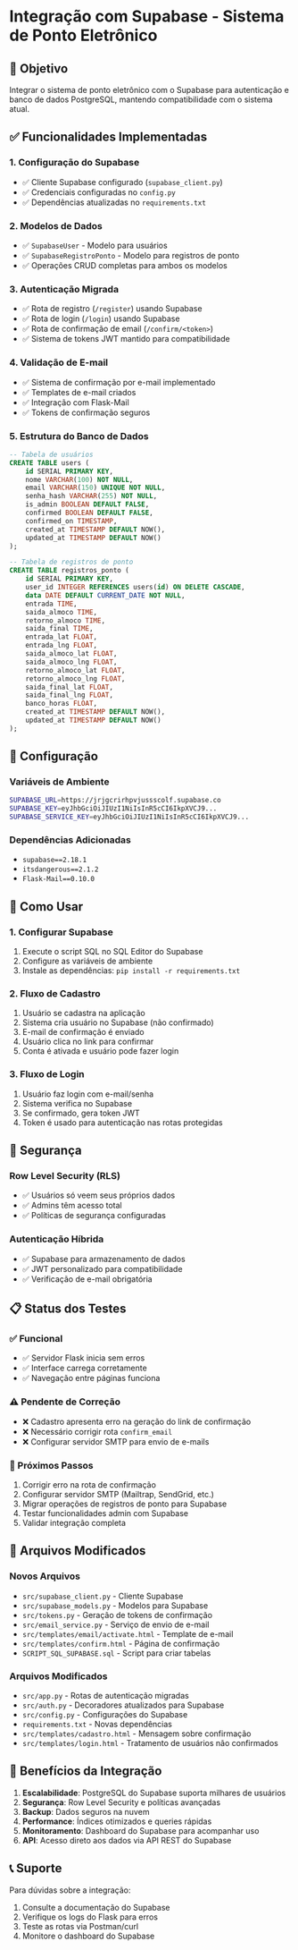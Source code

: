 # Integração com Supabase - Sistema de Ponto Eletrônico

## 🎯 Objetivo
Integrar o sistema de ponto eletrônico com o Supabase para autenticação e banco de dados PostgreSQL, mantendo compatibilidade com o sistema atual.

## ✅ Funcionalidades Implementadas

### 1. **Configuração do Supabase**
- ✅ Cliente Supabase configurado (`supabase_client.py`)
- ✅ Credenciais configuradas no `config.py`
- ✅ Dependências atualizadas no `requirements.txt`

### 2. **Modelos de Dados**
- ✅ `SupabaseUser` - Modelo para usuários
- ✅ `SupabaseRegistroPonto` - Modelo para registros de ponto
- ✅ Operações CRUD completas para ambos os modelos

### 3. **Autenticação Migrada**
- ✅ Rota de registro (`/register`) usando Supabase
- ✅ Rota de login (`/login`) usando Supabase
- ✅ Rota de confirmação de email (`/confirm/<token>`)
- ✅ Sistema de tokens JWT mantido para compatibilidade

### 4. **Validação de E-mail**
- ✅ Sistema de confirmação por e-mail implementado
- ✅ Templates de e-mail criados
- ✅ Integração com Flask-Mail
- ✅ Tokens de confirmação seguros

### 5. **Estrutura do Banco de Dados**
```sql
-- Tabela de usuários
CREATE TABLE users (
    id SERIAL PRIMARY KEY,
    nome VARCHAR(100) NOT NULL,
    email VARCHAR(150) UNIQUE NOT NULL,
    senha_hash VARCHAR(255) NOT NULL,
    is_admin BOOLEAN DEFAULT FALSE,
    confirmed BOOLEAN DEFAULT FALSE,
    confirmed_on TIMESTAMP,
    created_at TIMESTAMP DEFAULT NOW(),
    updated_at TIMESTAMP DEFAULT NOW()
);

-- Tabela de registros de ponto
CREATE TABLE registros_ponto (
    id SERIAL PRIMARY KEY,
    user_id INTEGER REFERENCES users(id) ON DELETE CASCADE,
    data DATE DEFAULT CURRENT_DATE NOT NULL,
    entrada TIME,
    saida_almoco TIME,
    retorno_almoco TIME,
    saida_final TIME,
    entrada_lat FLOAT,
    entrada_lng FLOAT,
    saida_almoco_lat FLOAT,
    saida_almoco_lng FLOAT,
    retorno_almoco_lat FLOAT,
    retorno_almoco_lng FLOAT,
    saida_final_lat FLOAT,
    saida_final_lng FLOAT,
    banco_horas FLOAT,
    created_at TIMESTAMP DEFAULT NOW(),
    updated_at TIMESTAMP DEFAULT NOW()
);
```

## 🔧 Configuração

### Variáveis de Ambiente
```bash
SUPABASE_URL=https://jrjgcrirhpvjussscolf.supabase.co
SUPABASE_KEY=eyJhbGciOiJIUzI1NiIsInR5cCI6IkpXVCJ9...
SUPABASE_SERVICE_KEY=eyJhbGciOiJIUzI1NiIsInR5cCI6IkpXVCJ9...
```

### Dependências Adicionadas
- `supabase==2.18.1`
- `itsdangerous==2.1.2`
- `Flask-Mail==0.10.0`

## 🚀 Como Usar

### 1. **Configurar Supabase**
1. Execute o script SQL no SQL Editor do Supabase
2. Configure as variáveis de ambiente
3. Instale as dependências: `pip install -r requirements.txt`

### 2. **Fluxo de Cadastro**
1. Usuário se cadastra na aplicação
2. Sistema cria usuário no Supabase (não confirmado)
3. E-mail de confirmação é enviado
4. Usuário clica no link para confirmar
5. Conta é ativada e usuário pode fazer login

### 3. **Fluxo de Login**
1. Usuário faz login com e-mail/senha
2. Sistema verifica no Supabase
3. Se confirmado, gera token JWT
4. Token é usado para autenticação nas rotas protegidas

## 🔐 Segurança

### Row Level Security (RLS)
- ✅ Usuários só veem seus próprios dados
- ✅ Admins têm acesso total
- ✅ Políticas de segurança configuradas

### Autenticação Híbrida
- ✅ Supabase para armazenamento de dados
- ✅ JWT personalizado para compatibilidade
- ✅ Verificação de e-mail obrigatória

## 📋 Status dos Testes

### ✅ Funcional
- ✅ Servidor Flask inicia sem erros
- ✅ Interface carrega corretamente
- ✅ Navegação entre páginas funciona

### ⚠️ Pendente de Correção
- ❌ Cadastro apresenta erro na geração do link de confirmação
- ❌ Necessário corrigir rota `confirm_email`
- ❌ Configurar servidor SMTP para envio de e-mails

### 🔄 Próximos Passos
1. Corrigir erro na rota de confirmação
2. Configurar servidor SMTP (Mailtrap, SendGrid, etc.)
3. Migrar operações de registros de ponto para Supabase
4. Testar funcionalidades admin com Supabase
5. Validar integração completa

## 📁 Arquivos Modificados

### Novos Arquivos
- `src/supabase_client.py` - Cliente Supabase
- `src/supabase_models.py` - Modelos para Supabase
- `src/tokens.py` - Geração de tokens de confirmação
- `src/email_service.py` - Serviço de envio de e-mail
- `src/templates/email/activate.html` - Template de e-mail
- `src/templates/confirm.html` - Página de confirmação
- `SCRIPT_SQL_SUPABASE.sql` - Script para criar tabelas

### Arquivos Modificados
- `src/app.py` - Rotas de autenticação migradas
- `src/auth.py` - Decoradores atualizados para Supabase
- `src/config.py` - Configurações do Supabase
- `requirements.txt` - Novas dependências
- `src/templates/cadastro.html` - Mensagem sobre confirmação
- `src/templates/login.html` - Tratamento de usuários não confirmados

## 🎉 Benefícios da Integração

1. **Escalabilidade**: PostgreSQL do Supabase suporta milhares de usuários
2. **Segurança**: Row Level Security e políticas avançadas
3. **Backup**: Dados seguros na nuvem
4. **Performance**: Índices otimizados e queries rápidas
5. **Monitoramento**: Dashboard do Supabase para acompanhar uso
6. **API**: Acesso direto aos dados via API REST do Supabase

## 📞 Suporte

Para dúvidas sobre a integração:
1. Consulte a documentação do Supabase
2. Verifique os logs do Flask para erros
3. Teste as rotas via Postman/curl
4. Monitore o dashboard do Supabase

